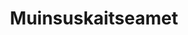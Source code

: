 ---
title: Muinsuskaitseamet
maintainer_name: Urve Russow
maintainer_email: urve.russow@muinas.ee
description: ''
---